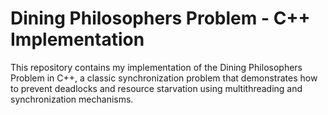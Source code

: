 # Dining Philosophers Problem - C++ Implementation

This repository contains my implementation of the Dining Philosophers Problem in C++, a classic synchronization problem that demonstrates how to prevent deadlocks and resource starvation using multithreading and synchronization mechanisms.
